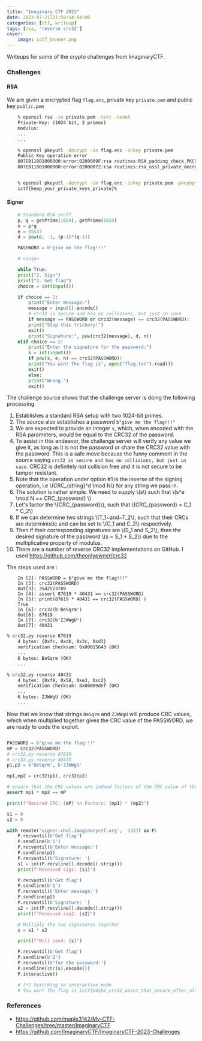 ```yaml
---
title: "Imaginary CTF 2023"
date: 2023-07-21T21:59:14-04:00
categories: [ctf, writeup]
tags: [rsa, 'reverse crc32']
cover:
    image: ictf_banner.png
---
```


Writeups for some of the crypto challenges from ImaginaryCTF.

<!--more-->

### Challenges
#### RSA

We are given a encrypted flag `flag.enc`, private key `private.pem` and public key `public.pem`


```bash
    % openssl rsa -in private.pem -text -noout  
    Private-Key: (1024 bit, 2 primes)
    modulus:
    ...
    ...

    % openssl pkeyutl -decrypt -in flag.enc -inkey private.pem 
    Public Key operation error
    007EB11801000000:error:0200009F:rsa routines:RSA_padding_check_PKCS1_type_2:pkcs decoding error:crypto/rsa/rsa_pk1.c:269:
    007EB11801000000:error:02000072:rsa routines:rsa_ossl_private_decrypt:padding check failed:crypto/rsa/rsa_ossl.c:499:


    % openssl pkeyutl -decrypt -in flag.enc -inkey private.pem -pkeyopt rsa_padding_mode:none
    ictf{keep_your_private_keys_private}%   
```

#### Signer

```python
    # Standard RSA stuff
    p, q = getPrime(1024), getPrime(1024)
    n = p*q
    e = 65537
    d = pow(e, -1, (p-1)*(q-1))

    PASSWORD = b"give me the flag!!!"

    # <snip>

    while True:
    print("1. Sign")
    print("2. Get flag")
    choice = int(input())

    if choice == 1:
        print("Enter message:")
        message = input().encode()
        # crc32 is secure and has no collisions, but just in case
        if message == PASSWORD or crc32(message) == crc32(PASSWORD):
        print("Stop this trickery!")
        exit()
        print("Signature:", pow(crc32(message), d, n))
    elif choice == 2:
        print("Enter the signature for the password:")
        s = int(input())
        if pow(s, e, n) == crc32(PASSWORD):
        print("You win! The flag is", open("flag.txt").read())
        exit()
        else:
        print("Wrong.")
        exit()

```

The challenge source shows that the challenge server is doing the following processing.

1. Establishes a standard RSA setup with two 1024-bit primes.
1. The source also establishes a password `b"give me the flag!!!"`
1. We are expected to provide an integer `s`, which, when encoded with the RSA parameters, would be equal to the CRC32 of the password. 
1. To assist in this endeavor, the challenge server will verify any value we give it, as long as it is not the password or share the CRC32 value with the password. This is a safe move because the funny comment in the source saying `crc32 is secure and has no collisions, but just in case`.  CRC32 is definitely not collision free and it is not secure to be tamper resistant.
1. Note that the operation under option #1 is the inverse of the signing operation, i.e \\(CRC_{string}^d \mod N\\) for any string we pass in.
1. The solution is rather simple. We need to supply \\(s\\) such that \\(s^e \mod N == CRC_{password} \\)
1. Let's factor the \\(CRC_{password}\\), such that \\(CRC_{password}  =  C_1  * C_2\\)
1. If we can determine two strings \\(T_1~and~T_2\\), such that their CRCs are deterministic and can be set to \\(C_1 and C_2\\) respectively.
1. Then if their corresponding signatures are \\(S_1 and S_2\\), then the desired signature of the password \\(s = S_1 * S_2\\) due to the multiplicative property of modulus.
1. There are a number of reverse CRC32 implementations on GitHub. I used https://github.com/theonlypwner/crc32

The steps used are : 

```ipython
    In [2]: PASSWORD = b"give me the flag!!!"
    In [3]: crc32(PASSWORD)
    Out[3]: 3542523789
    In [4]: assert 87619 * 40431 == crc32(PASSWORD)
    In [5]: print(87619 * 40431 == crc32(PASSWORD) )
    True
    In [6]: crc32(b'BeSqrm')
    Out[6]: 87619
    In [7]: crc32(b'ZJWWgU')
    Out[7]: 40431
```

```bash
% crc32.py reverse 87619
    4 bytes: {0xfc, 0xdb, 0x3c, 0xd3}
    verification checksum: 0x00015643 (OK)
    ...
    6 bytes: BeSqrm (OK)
    ...

% crc32.py reverse 40431
    4 bytes: {0xf8, 0x58, 0xe3, 0xc2}
    verification checksum: 0x00009def (OK)
    ...
    6 bytes: ZJWWgU (OK)
    ...
```

Now that we know that strings `BeSqrm` and `ZJWWgU` will produce CRC values, which when multiplied together gives the CRC value of the PASSWORD, we are ready to code the exploit. 

```python

PASSWORD = b"give me the flag!!!"
mP = crc32(PASSWORD)
# crc32.py reverse 87619      
# crc32.py reverse 40431
p1,p2 = b'BeSqrm', b'ZJWWgU'

mp1,mp2 = crc32(p1), crc32(p2)

# ensure that the CRC values are indeed factors of the CRC value of the PASSWORD
assert mp1 * mp2 == mP

print(f"Desired CRC: {mP} \n Factors: {mp1} * {mp2}")

s1 = 0
s2 = 0

with remote('signer.chal.imaginaryctf.org',  1337) as P:
    P.recvuntil(b'Get flag')
    P.sendline(b'1')
    P.recvuntil(b'Enter message:')
    P.sendline(p1)
    P.recvuntil(b'Signature: ')
    s1 = int(P.recvline().decode().strip())
    print(f"Received sig1: {s1}")

    P.recvuntil(b'Get flag')
    P.sendline(b'1')
    P.recvuntil(b'Enter message:')
    P.sendline(p2)
    P.recvuntil(b'Signature: ')
    s2 = int(P.recvline().decode().strip())
    print(f"Received sig2: {s2}")

    # Multiply the two signatures together
    s = s1 * s2 

    print(f"Will send: {s}")

    P.recvuntil(b'Get flag')
    P.sendline(b'2')
    P.recvuntil(b'for the password:')
    P.sendline(str(s).encode())
    P.interactive()

    # [*] Switching to interactive mode
    # You win! The flag is ictf{m4ybe_crc32_wasnt_that_secure_after_all_1ab93213}
```


### References
* https://github.com/maple3142/My-CTF-Challenges/tree/master/ImaginaryCTF
* https://github.com/ImaginaryCTF/ImaginaryCTF-2023-Challenges
